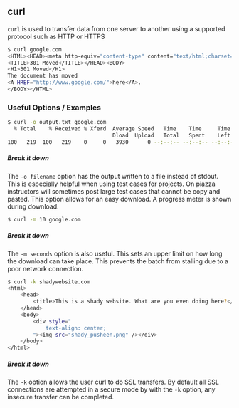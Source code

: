 ---
---
curl
-------

`curl` is used to transfer data from one server to another using a supported protocol such as HTTP or HTTPS 

~~~ bash
$ curl google.com
<HTML><HEAD><meta http-equiv="content-type" content="text/html;charset=utf-8">
<TITLE>301 Moved</TITLE></HEAD><BODY>
<H1>301 Moved</H1>
The document has moved
<A HREF="http://www.google.com/">here</A>.
</BODY></HTML>
~~~

<!--more-->

### Useful Options / Examples
~~~ bash
$ curl -o output.txt google.com
  % Total    % Received % Xferd  Average Speed   Time    Time     Time  Current
                                 Dload  Upload   Total   Spent    Left  Speed
100   219  100   219    0     0   3930      0 --:--:-- --:--:-- --:--:--  3981
~~~
##### Break it down
The `-o filename` option has the output written to a file instead of stdout. This is especially helpful when using test cases for projects. On piazza instructors will sometimes post large test cases that cannot be copy and pasted. This option allows for an easy download. A progress meter is shown during download.

~~~ bash
$ curl -m 10 google.com
~~~
##### Break it down
The `-m seconds` option is also useful. This sets an upper limit on how long the download can take place. This prevents the batch from stalling due to a poor network connection.

~~~ bash
$ curl -k shadywebsite.com
<html>
	<head>
		<title>This is a shady website. What are you even doing here?</title>
	</head>
	<body>
		<div style="
			text-align: center;
		"><img src="shady_pusheen.png" /></div>
	</body>
</html>

~~~
##### Break it down
The `-k` option allows the user curl to do SSL transfers. By default all SSL connections are attempted in a secure mode by with the `-k` option, any insecure transfer can be completed. 

